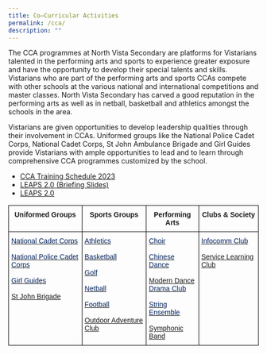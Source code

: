 ```yaml
---
title: Co–Curricular Activities
permalink: /cca/
description: ""
---
```

The CCA programmes at North Vista Secondary are platforms for Vistarians talented in the performing arts and sports to experience greater exposure and have the opportunity to develop their special talents and skills. Vistarians who are part of the performing arts and sports CCAs compete with other schools at the various national and international competitions and master classes. North Vista Secondary has carved a good reputation in the performing arts as well as in netball, basketball and athletics amongst the schools in the area.  

Vistarians are given opportunities to develop leadership qualities through their involvement in CCAs. Uniformed groups like the National Police Cadet Corps, National Cadet Corps, St John Ambulance Brigade and Girl Guides provide Vistarians with ample opportunities to lead and to learn through comprehensive CCA programmes customized by the school.

* [CCA Training Schedule 2023](/files/CCA%20Training%20Schedule%202023.pdf)
* [LEAPS 2.0 (Briefing Slides)](/files/LEAPS%202(for%20Parents).pdf)
* [LEAPS 2.0](/files/LEAPS%202%20(Public%20Version).pdf)

<style type="text/css">
.tg  {border-collapse:collapse;border-spacing:0;}
.tg td{border-color:black;border-style:solid;border-width:1px;font-family:Arial, sans-serif;font-size:14px;
  overflow:hidden;padding:10px 5px;word-break:normal;}
.tg th{border-color:black;border-style:solid;border-width:1px;font-family:Arial, sans-serif;font-size:14px;
  font-weight:normal;overflow:hidden;padding:10px 5px;word-break:normal;}
.tg .tg-amwm{font-weight:bold;text-align:center;vertical-align:top}
.tg .tg-ag3w{color:#02225B;text-align:left;vertical-align:top}
</style>
<table class="tg">
<thead>
  <tr>
    <th class="tg-amwm">Uniformed Groups</th>
    <th class="tg-amwm">Sports Groups</th>
    <th class="tg-amwm">Performing Arts</th>
    <th class="tg-amwm">Clubs &amp; Society</th>
  </tr>
</thead>
<tbody>
  <tr>
    <td class="tg-ag3w"><a href="https://staging.d1y2kgkshfhsca.amplifyapp.com/cca/uniformed-groups/ncc/"><span style="text-decoration:none;color:#02225B">National Cadet Corps</span></a><br><br><a href="https://staging.d1y2kgkshfhsca.amplifyapp.com/cca/uniformed-groups/npcc/"><span style="text-decoration:none;color:#02225B">National Police Cadet Corps</span></a><br><br><a href="https://staging.d1y2kgkshfhsca.amplifyapp.com/cca/uniformed-groups/girl-guides/"><span style="text-decoration:none;color:#02225B">Girl Guides</span></a><br><br><a href="https://staging.d1y2kgkshfhsca.amplifyapp.com/cca/uniformed-groups/st-john-brigade/">St John Brigade</a></td>
    <td class="tg-ag3w"><a href="https://staging.d1y2kgkshfhsca.amplifyapp.com/cca/sports/athletics/"><span style="text-decoration:none;color:#02225B">Athletics</span></a><br><br><a href="https://staging.d1y2kgkshfhsca.amplifyapp.com/cca/sports/football/"><span style="text-decoration:none;color:#02225B">Basketball</span></a><br><br><a href="https://staging.d1y2kgkshfhsca.amplifyapp.com/cca/sports/golf/"><span style="text-decoration:none;color:#02225B">Golf</span></a><br><br><a href="https://staging.d1y2kgkshfhsca.amplifyapp.com/cca/sports/netball/"><span style="text-decoration:none;color:#02225B">Netball</span></a><br><br><a href="https://staging.d1y2kgkshfhsca.amplifyapp.com/cca/sports/football/"><span style="text-decoration:none;color:#02225B">Football</span></a><br><br><a href="https://staging.d1y2kgkshfhsca.amplifyapp.com/cca/sports/odac/">Outdoor Adventure Club</a></td>
    <td class="tg-ag3w"><a href="https://staging.d1y2kgkshfhsca.amplifyapp.com/cca/performing-arts/choir/"><span style="text-decoration:none;color:#02225B">Choir</span></a><br><br><a href="https://staging.d1y2kgkshfhsca.amplifyapp.com/cca/performing-arts/chinese-dance/"><span style="text-decoration:none;color:#02225B">Chinese Dance</span></a><br><br><a href="https://staging.d1y2kgkshfhsca.amplifyapp.com/cca/performing-arts/modern-dance/">Modern Dance</a><br><a href="https://staging.d1y2kgkshfhsca.amplifyapp.com/cca/performing-arts/drama-club/"><span style="text-decoration:none;color:#02225B">Drama Club</span></a><br><br><a href="https://northvistasec.moe.edu.sg/cca/performing-arts/string-ensemble"><span style="text-decoration:none;color:#02225B">String Ensemble</span></a><br><br><a href="https://staging.d1y2kgkshfhsca.amplifyapp.com/cca/performing-arts/band/">Symphonic Band</a></td>
    <td class="tg-ag3w"><a href="https://staging.d1y2kgkshfhsca.amplifyapp.com/cca/clubs-n-society/infocomm-club/"><span style="text-decoration:none;color:#02225B">Infocomm Club</span></a><br><br><a href="https://staging.d1y2kgkshfhsca.amplifyapp.com/cca/clubs-n-society/service-learning-club/">Service Learning Club</a></td>
  </tr>
</tbody>
</table>